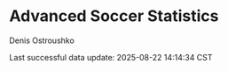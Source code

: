# Advanced Soccer Statistics
Denis Ostroushko

<!-- gfm -->

Last successful data update: 2025-08-22 14:14:34 CST
